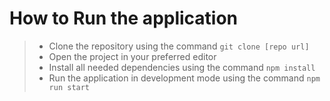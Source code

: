 # How to Run the application

> - Clone the repository using the command `git clone [repo url]`
> - Open the project in your preferred editor
> - Install all needed dependencies using the command `npm install`
> - Run the application in development mode using the command `npm run start`

